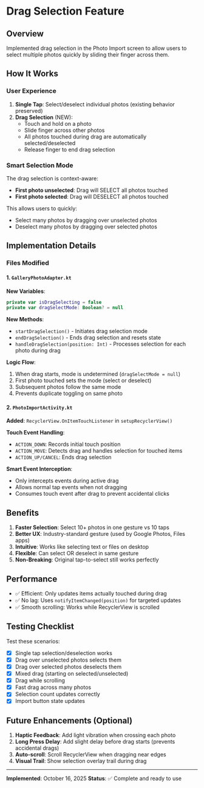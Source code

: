# Drag Selection Feature

## Overview
Implemented drag selection in the Photo Import screen to allow users to select multiple photos quickly by sliding their finger across them.

## How It Works

### User Experience
1. **Single Tap**: Select/deselect individual photos (existing behavior preserved)
2. **Drag Selection** (NEW):
   - Touch and hold on a photo
   - Slide finger across other photos
   - All photos touched during drag are automatically selected/deselected
   - Release finger to end drag selection

### Smart Selection Mode
The drag selection is context-aware:
- **First photo unselected**: Drag will SELECT all photos touched
- **First photo selected**: Drag will DESELECT all photos touched

This allows users to quickly:
- Select many photos by dragging over unselected photos
- Deselect many photos by dragging over selected photos

## Implementation Details

### Files Modified

#### 1. `GalleryPhotoAdapter.kt`
**New Variables**:
```kotlin
private var isDragSelecting = false
private var dragSelectMode: Boolean? = null
```

**New Methods**:
- `startDragSelection()` - Initiates drag selection mode
- `endDragSelection()` - Ends drag selection and resets state
- `handleDragSelection(position: Int)` - Processes selection for each photo during drag

**Logic Flow**:
1. When drag starts, mode is undetermined (`dragSelectMode = null`)
2. First photo touched sets the mode (select or deselect)
3. Subsequent photos follow the same mode
4. Prevents duplicate toggling on same photo

#### 2. `PhotoImportActivity.kt`
**Added**: `RecyclerView.OnItemTouchListener` in `setupRecyclerView()`

**Touch Event Handling**:
- `ACTION_DOWN`: Records initial touch position
- `ACTION_MOVE`: Detects drag and handles selection for touched items
- `ACTION_UP/CANCEL`: Ends drag selection

**Smart Event Interception**:
- Only intercepts events during active drag
- Allows normal tap events when not dragging
- Consumes touch event after drag to prevent accidental clicks

## Benefits

1. **Faster Selection**: Select 10+ photos in one gesture vs 10 taps
2. **Better UX**: Industry-standard gesture (used by Google Photos, Files apps)
3. **Intuitive**: Works like selecting text or files on desktop
4. **Flexible**: Can select OR deselect in same gesture
5. **Non-Breaking**: Original tap-to-select still works perfectly

## Performance

- ✅ Efficient: Only updates items actually touched during drag
- ✅ No lag: Uses `notifyItemChanged(position)` for targeted updates
- ✅ Smooth scrolling: Works while RecyclerView is scrolled

## Testing Checklist

Test these scenarios:
- [x] Single tap selection/deselection works
- [x] Drag over unselected photos selects them
- [x] Drag over selected photos deselects them
- [x] Mixed drag (starting on selected/unselected)
- [x] Drag while scrolling
- [x] Fast drag across many photos
- [x] Selection count updates correctly
- [x] Import button state updates

## Future Enhancements (Optional)

1. **Haptic Feedback**: Add light vibration when crossing each photo
2. **Long Press Delay**: Add slight delay before drag starts (prevents accidental drags)
3. **Auto-scroll**: Scroll RecyclerView when dragging near edges
4. **Visual Trail**: Show selection overlay trail during drag

---

**Implemented**: October 16, 2025
**Status**: ✅ Complete and ready to use




